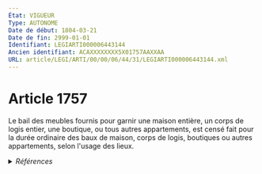 ```yaml
---
État: VIGUEUR
Type: AUTONOME
Date de début: 1804-03-21
Date de fin: 2999-01-01
Identifiant: LEGIARTI000006443144
Ancien identifiant: ACAXXXXXXXX5X01757AAXXAA
URL: article/LEGI/ARTI/00/00/06/44/31/LEGIARTI000006443144.xml
---
```


<h1>Article 1757</h1>

Le bail des meubles fournis pour garnir une maison entière, un corps de logis
entier, une boutique, ou tous autres appartements, est censé fait pour la durée
ordinaire des baux de maison, corps de logis, boutiques ou autres appartements,
selon l'usage des lieux.


<details>
  <summary><em>Références</em></summary>

  <h2>Articles faisant référence à l'article</h2>
  
  <ul>
    <li>
      <a href="https://legal.tricoteuses.fr//redirection/LEGIARTI000006483938?vers=git&vers=legifrance">Décret n°77-742 du 30 juin 1977 pris pour l'application de l'article 10 de la loi n° 75-1351 du 31 décembre 1975 relative à la protection des occupants de locaux à usage d'habitation - article 4 AUTONOME VIGUEUR, en vigueur depuis le 1977-07-09</a> CITATION source
    </li>
  </ul>
  
  <h2>Références faites par l'article</h2>
  
  <ul>
    <li>
      1977-06-30 CITATION cible <a href="https://legal.tricoteuses.fr//redirection/LEGIARTI000006483938?vers=git&vers=legifrance">Décret n°77-742 du 30 juin 1977 pris pour l'application de l'article 10 de la loi n° 75-1351 du 31 décembre 1975 relative à la protection des occupants de locaux à usage d'habitation - article 4 AUTONOME VIGUEUR, en vigueur depuis le 1977-07-09</a>
    </li>
    <li>
      CODIFICATION source Loi 1804-03-07
    </li>
    <li>
      CREATION source Loi 1804-03-07 promulguée le 17 mars 1804
    </li>
  </ul>
</details>
